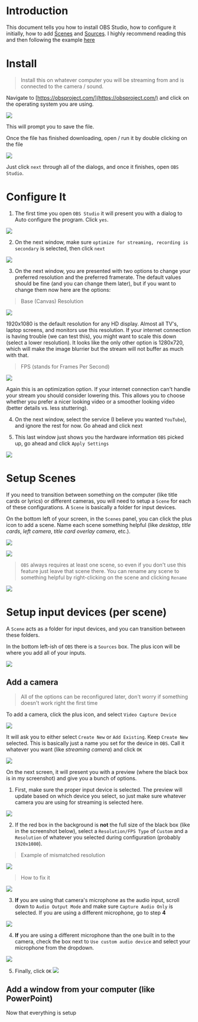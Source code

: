 # Introduction
This document tells you how to install OBS Studio, how to configure it initially, how to add [Scenes](#setup-scenes) and [Sources](#setup-input-devices-per-scene). I highly recommend reading this and then following the example [here](example.md)


# Install
> Install this on whatever computer you will be streaming from and is connected to the camera / sound.

Navigate to [https://obsproject.com/](https://obsproject.com/) and click on the operating system you are using.

![](obs-os.png)

This will prompt you to save the file.

Once the file has finished downloading, open / run it by double clicking on the file

![](obs-installer.png)

Just click `next` through all of the dialogs, and once it finishes, open `OBS Studio`.

# Configure It
1. The first time you open `OBS Studio` it will present you with a dialog to Auto configure the program. Click `yes`.

![](obs-install-wizard.png)

2. On the next window, make sure `optimize for streaming, recording is secondary` is selected, then click `next`

![](obs-install-optimize.png)

3. On the next window, you are presented with two options to change your preferred resolution and the preferred framerate. The default values should be fine (and you can change them later), but if you want to change them now here are the options:

> Base (Canvas) Resolution

![](obs-configure-resolution.png)

1920x1080 is the default resolution for any HD display. Almost all TV's, laptop screens, and monitors use this resolution. If your internet connection is having trouble (we can test this), you might want to scale this down (select a lower resolution). It looks like the only other option is 1280x720, which will make the image blurrier but the stream will not buffer as much with that.

> FPS (stands for Frames Per Second)

![](obs-configure-fps.png)

Again this is an optimization option. If your internet connection can't handle your stream you should consider lowering this. This allows you to choose whether you prefer a nicer looking video or a smoother looking video (better details vs. less stuttering). 

4. On the next window, select the service (I believe you wanted `YouTube`), and ignore the rest for now. Go ahead and click next

5. This last window just shows you the hardware information `OBS` picked up, go ahead and click `Apply Settings`

![](hardware-info.png)

# Setup Scenes
If you need to transition between something on the computer (like title cards or lyrics) or different cameras, you will need to setup a `Scene` for each of these configurations. A `Scene` is basically a folder for input devices.

On the bottom left of your screen, in the `Scenes` panel, you can click the plus icon to add a scene. Name each scene something helpful (like *desktop*, *title cards*, *left camera*, *title card overlay camera*, etc.).

![](scene-new.png)

![](scene-name.png)


> `OBS` always requires at least one scene, so even if you don't use this feature just leave that scene there. You can rename any scene to something helpful by right-clicking on the scene and clicking `Rename`

![](scene-rename.png)

# Setup input devices (per scene)
A `Scene` acts as a folder for input devices, and you can transition between these folders.

In the bottom left-ish of `OBS` there is a `Sources` box. The plus icon will be where you add all of your inputs.

![](add-input.png)

## Add a camera
> All of the options can be reconfigured later, don't worry if something doesn't work right the first time

To add a camera, click the plus icon, and select `Video Capture Device`

![](video-capture-device.png)

It will ask you to either select `Create New` or `Add Existing`. Keep `Create New` selected. This is basically just a name you set for the device in `OBS`. Call it whatever you want (like *streaming camera*) and click `OK`

![](create-new-video-capture-device.png)

On the next screen, it will present you with a preview (where the black box is in my screenshot) and give you a bunch of options. 

1. First, make sure the proper input device is selected. The preview will update based on which device you select, so just make sure whatever camera you are using for streaming is selected here.

![](select-video-input.png)

2. If the red box in the background is **not** the full size of the black box (like in the screenshot below), select a `Resolution/FPS Type` of `Custom` and a `Resolution` of whatever you selected during configuration (probably `1920x1080`).

> Example of mismatched resolution

![](video-input-resolution.png)

> How to fix it

![](video-resolution.png)

3. **If** you are using that camera's microphone as the audio input, scroll down to `Audio Output Mode` and make sure `Capture Audio Only` is selected. If you are using a different microphone, go to step **4**

![](audio-output-mode.png)

4. **If** you are using a different microphone than the one built in to the camera, check the box next to `Use custom audio device` and select your microphone from the dropdown. 

![](audio-output-device.png)

5. Finally, click `OK`
![](ok.png)

## Add a window from your computer (like PowerPoint)


Now that everything is setup